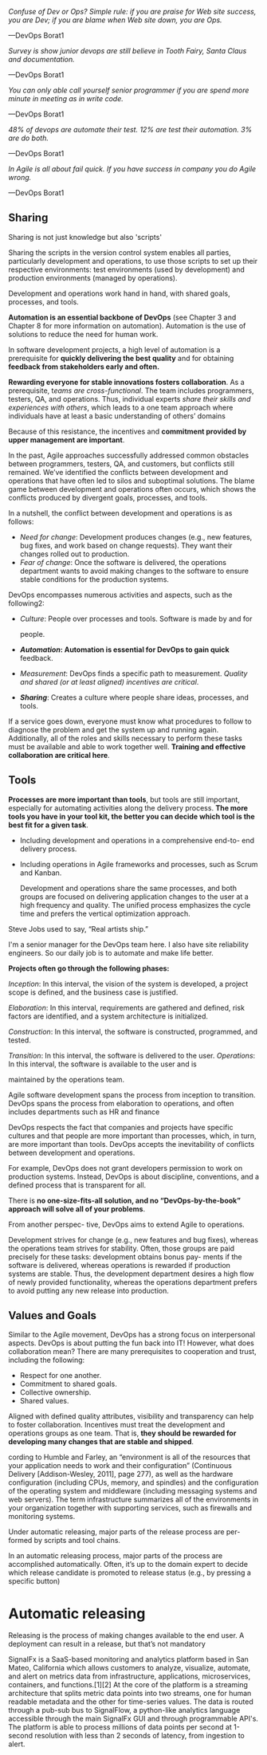 *Confuse of Dev or Ops? Simple rule: if you are praise for Web site success, you
are Dev; if you are blame when Web site down, you are Ops.*

—DevOps Borat1

*Survey is show junior devops are still believe in Tooth Fairy, Santa Claus and
documentation.*

—DevOps Borat1

*You can only able call yourself senior programmer if you are spend more
minute in meeting as in write code.*

—DevOps Borat1

*48% of devops are automate their test. 12% are test their automation. 3% are
do both.*

—DevOps Borat1

*In Agile is all about fail quick. If you have success in company you do Agile
wrong.*

—DevOps Borat1

## Sharing

Sharing is not just knowledge but also 'scripts'

Sharing the scripts in the version control system enables all parties, particularly development and operations, to use those scripts to set up their respective environments: test environments (used by development) and production environments (managed by operations).

Development and operations work hand in hand, with shared goals, processes, and tools.

**Automation is an essential backbone of DevOps** (see Chapter 3 and Chapter 8 for more information on automation). Automation is the use of solutions to reduce the need for human work.

In software development projects, a high level of automation is a prerequisite for **quickly delivering the best quality** and for obtaining **feedback from stakeholders early and often.**

**Rewarding everyone for stable innovations fosters collaboration**. As a prerequisite, t*eams are cross-functional*. The team includes programmers, testers, QA, and operations. Thus, individual experts *share their skills and experiences with others*, which leads to a one team approach where individuals have at least a basic understanding of others’ domains

Because of this resistance, the incentives and **commitment provided by upper management are important**.

In the past, Agile approaches successfully addressed common obstacles between programmers, testers, QA, and customers, but conflicts still remained. We’ve identified the conflicts between development and operations that have often led to silos and suboptimal solutions. The blame game between development and operations often occurs, which shows the conflicts produced by divergent goals, processes, and tools.

In a nutshell, the conflict between development and operations is as follows:

- *Need for change*: Development produces changes (e.g., new features,
bug fixes, and work based on change requests). They want their
changes rolled out to production.
- *Fear of change*: Once the software is delivered, the operations
department wants to avoid making changes to the software to ensure
stable conditions for the production systems.

DevOps encompasses numerous activities and aspects, such as the following2:

- *Culture*: People over processes and tools. Software is made by and for

    people.

- ***Automation*: Automation is essential for DevOps to gain quick**
feedback.
- *Measurement*: DevOps finds a specific path to measurement. *Quality
and shared (or at least aligned) incentives are critical*.
- ***Sharing***: Creates a culture where people share ideas, processes, and
tools.

If a service goes down, everyone must know what procedures to follow to diagnose the problem and get the system up and running again. Additionally, all of the roles and skills necessary to perform these tasks must be available and able to work together well. **Training and effective collaboration are critical here**.

## Tools

**Processes are more important than tools**, but tools are still important, especially for automating
activities along the delivery process. **The more tools you have in your tool kit, the better you can
decide which tool is the best fit for a given task**.

- Including development and operations in a comprehensive end-to-
end delivery process.
- Including operations in Agile frameworks and processes, such as
Scrum and Kanban.

    Development and operations share the same processes, and both groups are focused on
    delivering application changes to the user at a high frequency and quality. The unified process
    emphasizes the cycle time and prefers the vertical optimization approach.

Steve Jobs used to say, “Real artists ship.”

I'm a senior manager for the DevOps team here. I also have site reliability engineers. So our daily job is to automate and make life better.

**Projects often go through the following phases:**

*Inception*: In this interval, the vision of the system is developed, a
project scope is defined, and the business case is justified.

*Elaboration*: In this interval, requirements are gathered and defined,
risk factors are identified, and a system architecture is initialized.

*Construction*: In this interval, the software is constructed,
programmed, and tested.

*Transition*: In this interval, the software is delivered to the user.
*Operations*: In this interval, the software is available to the user and is

maintained by the operations team.

Agile software development spans the process from inception to transition. DevOps spans the process from elaboration to operations, and often includes departments such as HR and finance

DevOps respects the fact that companies and projects have specific cultures and that people are more important than processes, which, in turn, are more important than tools. DevOps accepts the inevitability of conflicts between development and operations.

For example, DevOps does not grant developers permission to work on production systems. Instead, DevOps is about discipline, conventions, and a defined process that is transparent for all.

There is **no one-size-fits-all solution, and no “DevOps-by-the-book” approach will solve all of your problems**.

From another perspec- tive, DevOps aims to extend Agile to operations.

Development strives for change (e.g., new features and bug fixes), whereas the operations team strives for stability. Often, those groups are paid precisely for these tasks: development obtains bonus pay- ments if the software is delivered, whereas operations is rewarded if production systems are stable. Thus, the development department desires a high flow of newly provided functionality, whereas the operations department prefers to avoid putting any new release into production.

## Values and Goals

Similar to the Agile movement, DevOps has a strong focus on interpersonal aspects. DevOps
is about putting the fun back into IT! However, what does collaboration mean? There are many
prerequisites to cooperation and trust, including the following:

- Respect for one another.
- Commitment to shared goals.
- Collective ownership.
- Shared values.

Aligned with defined quality attributes, visibility and transparency can help to foster collaboration. Incentives must treat the development and operations groups as one team. That is, **they should be rewarded for developing many changes that are stable and shipped**.

cording to Humble and Farley, an “environment is all of the resources that your application needs to work and their configuration” (Continuous Delivery [Addison-Wesley, 2011], page 277), as well as the hardware configuration (including CPUs, memory, and spindles) and the configuration of the operating system and middleware (including messaging systems and web servers). The term infrastructure summarizes all of the environments in your organization together with supporting services, such as firewalls and monitoring systems.

Under automatic releasing, major parts of the release process are per- formed by scripts and tool chains.

In an automatic releasing process, major parts of the process are accomplished automatically. Often, it’s up to the domain expert to decide which release candidate is promoted to release status (e.g., by pressing a specific button)

# Automatic releasing

Releasing is the process of making changes available to the end user. A deployment can result in a release, but that’s not mandatory

SignalFx is a SaaS-based monitoring and analytics platform based in San Mateo, California which allows customers to analyze, visualize, automate, and alert on metrics data from infrastructure, applications, microservices, containers, and functions.[1][2] At the core of the platform is a streaming architecture that splits metric data points into two streams, one for human readable metadata and the other for time-series values. The data is routed through a pub-sub bus to SignalFlow, a python-like analytics language accessible through the main SignalFx GUI and through programmable API's. The platform is able to process millions of data points per second at 1-second resolution with less than 2 seconds of latency, from ingestion to alert.
